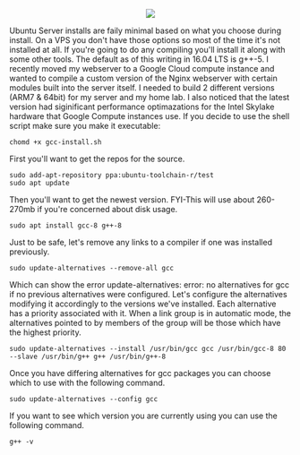 <p align="center">
<img src="https://www.adamayala.com/images/logo-100x100.png">
</p>

Ubuntu Server installs are faily minimal based on what you choose during install. On a VPS you don't have those options so most of the time it's not installed at all. If you're going to do any compiling you'll install it along with some other tools. The default as of this writing in 16.04 LTS is g++-5. I recently moved my webserver to a Google Cloud compute instance and wanted to compile a custom version of the Nginx webserver with certain modules built into the server itself. I needed to build 2 different versions (ARM7 & 64bit) for my server and my home lab. I also noticed that the latest version had siginificant performance optimazations for the Intel Skylake hardware that Google Compute instances use. If you decide to use the shell script make sure you make it executable:
```
chomd +x gcc-install.sh
```

First you'll want to get the repos for the source.
```
sudo add-apt-repository ppa:ubuntu-toolchain-r/test
sudo apt update
```
Then you'll want to get the newest version. FYI-This will use about 260-270mb if you're concerned about disk usage.
```
sudo apt install gcc-8 g++-8
```
Just to be safe, let's remove any links to a compiler if one was installed previously.
```
sudo update-alternatives --remove-all gcc
```
Which can show the error update-alternatives: error: no alternatives for gcc if no previous alternatives were configured. Let's configure the alternatives modifying it accordingly to the versions we've installed. Each alternative has a priority associated with it. When a link group is in automatic mode, the alternatives pointed to by members of the group will be those which have the highest priority.
```
sudo update-alternatives --install /usr/bin/gcc gcc /usr/bin/gcc-8 80 --slave /usr/bin/g++ g++ /usr/bin/g++-8
```
Once you have differing alternatives for gcc packages you can choose which to use with the following command.
```
sudo update-alternatives --config gcc
```
If you want to see which version you are currently using you can use the following command.
```
g++ -v
```

